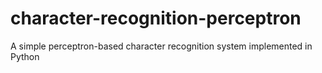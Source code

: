 # character-recognition-perceptron
A simple perceptron-based character recognition system implemented in Python

